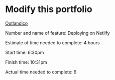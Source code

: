 # Modify this portfolio

[Outlandico](https://outlandico-portfolio.netlify.app/)

Number and name of feature: Deploying on Netlify

Estimate of time needed to complete: 4 hours

Start time: 6:30pm

Finish time: 10:31pm

Actual time needed to complete: 6
